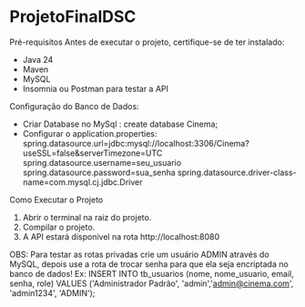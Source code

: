 # ProjetoFinalDSC

Pré-requisitos
Antes de executar o projeto, certifique-se de ter instalado:
- Java 24
- Maven
- MySQL
- Insomnia ou Postman para testar a API

Configuração do Banco de Dados:
- Criar Database no MySql : create database Cinema;
- Configurar o application.properties:
spring.datasource.url=jdbc:mysql://localhost:3306/Cinema?useSSL=false&serverTimezone=UTC
spring.datasource.username=seu_usuario
spring.datasource.password=sua_senha
spring.datasource.driver-class-name=com.mysql.cj.jdbc.Driver

Como Executar o Projeto
1. Abrir o terminal na raiz do projeto.
2. Compilar o projeto.
3. A API estará disponivel na rota http://localhost:8080

OBS:
Para testar as rotas privadas crie um usuário ADMIN através do MySQL, depois use a rota de trocar senha para que ela seja encriptada no banco de dados!
Ex: INSERT INTO tb_usuarios (nome, nome_usuario, email, senha, role)
VALUES ('Administrador Padrão', 'admin','admin@cinema.com', 'admin1234', 'ADMIN');
   
